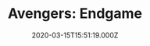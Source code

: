 ---
title: "Avengers: Endgame"
year: 2019
date: 2020-03-15T15:51:19.000Z
permalink: /almanac/movies/2020-03-15-avengers-endgame/index.html
rating: 3
tmdbid: 299534
---